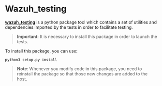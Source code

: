 # Wazuh_testing

**[wazuh_testing](wazuh_testing#wazuh_testing-package)** is a python package tool which contains a set of utilities and dependencies imported by the tests in order to facilitate testing.

> **Important**: It is necessary to install this package in order to launch the tests.

To install this package, you can use:

```
python3 setup.py install
```

> **Note**: Whenever you modify code in this package, you need to reinstall the package so that those new changes are
added to the host.
